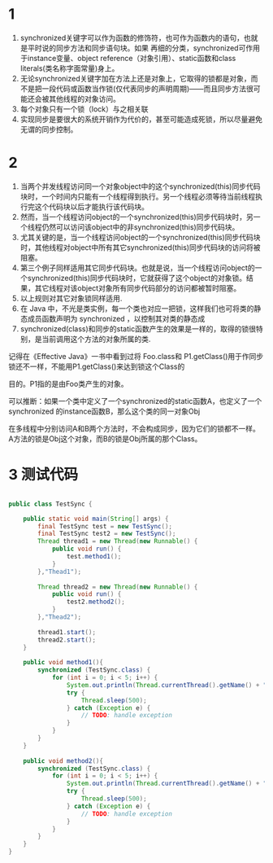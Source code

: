 # 1
1. synchronized关键字可以作为函数的修饰符，也可作为函数内的语句，也就是平时说的同步方法和同步语句块。如果 再细的分类，synchronized可作用于instance变量、object reference（对象引用）、static函数和class literals(类名称字面常量)身上。
2. 无论synchronized关键字加在方法上还是对象上，它取得的锁都是对象，而不是把一段代码或函数当作锁(仅代表同步的声明周期)――而且同步方法很可能还会被其他线程的对象访问。
3. 每个对象只有一个锁（lock）与之相关联
4. 实现同步是要很大的系统开销作为代价的，甚至可能造成死锁，所以尽量避免无谓的同步控制。


# 2
1. 当两个并发线程访问同一个对象object中的这个synchronized(this)同步代码块时，一个时间内只能有一个线程得到执行。另一个线程必须等待当前线程执行完这个代码块以后才能执行该代码块。
2. 然而，当一个线程访问object的一个synchronized(this)同步代码块时，另一个线程仍然可以访问该object中的非synchronized(this)同步代码块。
3. 尤其关键的是，当一个线程访问object的一个synchronized(this)同步代码块时，其他线程对object中所有其它synchronized(this)同步代码块的访问将被阻塞。
4. 第三个例子同样适用其它同步代码块。也就是说，当一个线程访问object的一个synchronized(this)同步代码块时，它就获得了这个object的对象锁。结果，其它线程对该object对象所有同步代码部分的访问都被暂时阻塞。
5. 以上规则对其它对象锁同样适用.
6. 在 Java 中，不光是类实例，每一个类也对应一把锁，这样我们也可将类的静态成员函数声明为 synchronized ，以控制其对类的静态成
7. synchronized(class)和同步的static函数产生的效果是一样的，取得的锁很特别，是当前调用这个方法的对象所属的类.

记得在《Effective Java》一书中看到过将 Foo.class和 P1.getClass()用于作同步锁还不一样，不能用P1.getClass()来达到锁这个Class的

目的。P1指的是由Foo类产生的对象。

可以推断：如果一个类中定义了一个synchronized的static函数A，也定义了一个synchronized 的instance函数B，那么这个类的同一对象Obj

在多线程中分别访问A和B两个方法时，不会构成同步，因为它们的锁都不一样。A方法的锁是Obj这个对象，而B的锁是Obj所属的那个Class。

# 3 测试代码
```Java

public class TestSync {

	public static void main(String[] args) {
		final TestSync test = new TestSync();
		final TestSync test2 = new TestSync();
		Thread thread1 = new Thread(new Runnable() {
			public void run() {
				test.method1();
			}
		},"Thead1");
		
		Thread thread2 = new Thread(new Runnable() {
			public void run() {
				test2.method2();
			}
		},"Thead2");
		
		thread1.start();
		thread2.start();
	}
	
	public void method1(){
		synchronized (TestSync.class) {
			for (int i = 0; i < 5; i++) {
				System.out.println(Thread.currentThread().getName() + " method1");
				try {
					Thread.sleep(500);
				} catch (Exception e) {
					// TODO: handle exception
				}
			}
		}
	}
	
	public void method2(){
		synchronized (TestSync.class) {
			for (int i = 0; i < 5; i++) {
				System.out.println(Thread.currentThread().getName() + " method2");
				try {
					Thread.sleep(500);
				} catch (Exception e) {
					// TODO: handle exception
				}
			}
		}
	}
}

```
